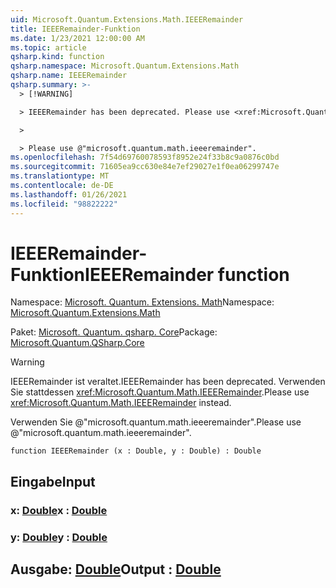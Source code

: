 ```yaml
---
uid: Microsoft.Quantum.Extensions.Math.IEEERemainder
title: IEEERemainder-Funktion
ms.date: 1/23/2021 12:00:00 AM
ms.topic: article
qsharp.kind: function
qsharp.namespace: Microsoft.Quantum.Extensions.Math
qsharp.name: IEEERemainder
qsharp.summary: >-
  > [!WARNING]

  > IEEERemainder has been deprecated. Please use <xref:Microsoft.Quantum.Math.IEEERemainder> instead.

  >

  > Please use @"microsoft.quantum.math.ieeeremainder".
ms.openlocfilehash: 7f54d69760078593f8952e24f33b8c9a0876c0bd
ms.sourcegitcommit: 71605ea9cc630e84e7ef29027e1f0ea06299747e
ms.translationtype: MT
ms.contentlocale: de-DE
ms.lasthandoff: 01/26/2021
ms.locfileid: "98822222"
---
```

# <a name="ieeeremainder-function"></a><span data-ttu-id="00d1c-102">IEEERemainder-Funktion</span><span class="sxs-lookup"><span data-stu-id="00d1c-102">IEEERemainder function</span></span>

<span data-ttu-id="00d1c-103">Namespace: [Microsoft. Quantum. Extensions. Math](xref:Microsoft.Quantum.Extensions.Math)</span><span class="sxs-lookup"><span data-stu-id="00d1c-103">Namespace: [Microsoft.Quantum.Extensions.Math](xref:Microsoft.Quantum.Extensions.Math)</span></span>

<span data-ttu-id="00d1c-104">Paket: [Microsoft. Quantum. qsharp. Core](https://nuget.org/packages/Microsoft.Quantum.QSharp.Core)</span><span class="sxs-lookup"><span data-stu-id="00d1c-104">Package: [Microsoft.Quantum.QSharp.Core](https://nuget.org/packages/Microsoft.Quantum.QSharp.Core)</span></span>


> [!WARNING]
> <span data-ttu-id="00d1c-105">IEEERemainder ist veraltet.</span><span class="sxs-lookup"><span data-stu-id="00d1c-105">IEEERemainder has been deprecated.</span></span> <span data-ttu-id="00d1c-106">Verwenden Sie stattdessen <xref:Microsoft.Quantum.Math.IEEERemainder>.</span><span class="sxs-lookup"><span data-stu-id="00d1c-106">Please use <xref:Microsoft.Quantum.Math.IEEERemainder> instead.</span></span>
>
> <span data-ttu-id="00d1c-107">Verwenden Sie @"microsoft.quantum.math.ieeeremainder".</span><span class="sxs-lookup"><span data-stu-id="00d1c-107">Please use @"microsoft.quantum.math.ieeeremainder".</span></span>



```qsharp
function IEEERemainder (x : Double, y : Double) : Double
```


## <a name="input"></a><span data-ttu-id="00d1c-108">Eingabe</span><span class="sxs-lookup"><span data-stu-id="00d1c-108">Input</span></span>

### <a name="x--double"></a><span data-ttu-id="00d1c-109">x: [Double](xref:microsoft.quantum.lang-ref.double)</span><span class="sxs-lookup"><span data-stu-id="00d1c-109">x : [Double](xref:microsoft.quantum.lang-ref.double)</span></span>




### <a name="y--double"></a><span data-ttu-id="00d1c-110">y: [Double](xref:microsoft.quantum.lang-ref.double)</span><span class="sxs-lookup"><span data-stu-id="00d1c-110">y : [Double](xref:microsoft.quantum.lang-ref.double)</span></span>





## <a name="output--double"></a><span data-ttu-id="00d1c-111">Ausgabe: [Double](xref:microsoft.quantum.lang-ref.double)</span><span class="sxs-lookup"><span data-stu-id="00d1c-111">Output : [Double](xref:microsoft.quantum.lang-ref.double)</span></span>

